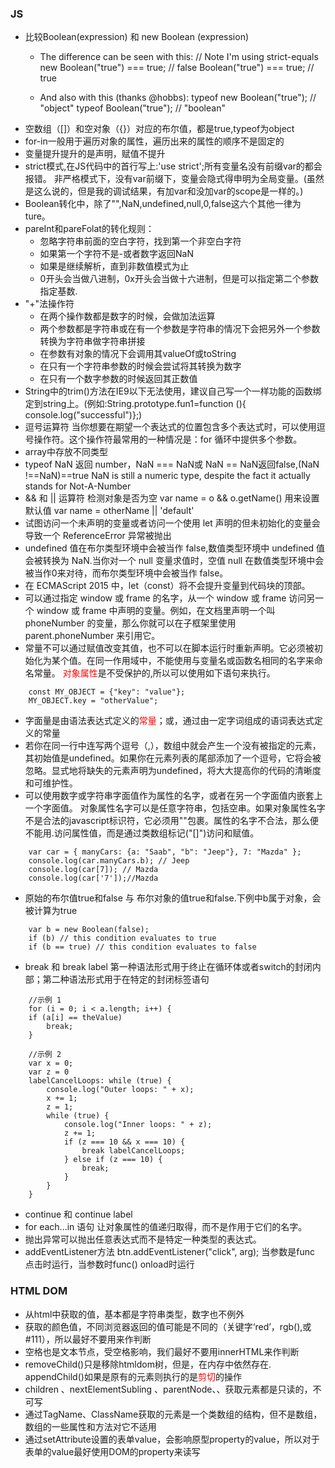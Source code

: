 ### JS
- 比较Boolean(expression) 和 new Boolean (expression)
    - The difference can be seen with this:
    // Note I'm using strict-equals
    new Boolean("true") === true; // false
    Boolean("true") === true; // true

    - And also with this (thanks @hobbs):
    typeof new Boolean("true"); // "object"
    typeof Boolean("true"); // "boolean"
- 空数组（[]）和空对象（{}）对应的布尔值，都是true,typeof为object
- for-in一般用于遍历对象的属性，遍历出来的属性的顺序不是固定的
- 变量提升提升的是声明，赋值不提升
- strict模式,在JS代码中的首行写上:'use strict';所有变量名没有前缀var的都会报错。
非严格模式下，没有var前缀下，变量会隐式得申明为全局变量。(虽然是这么说的，但是我的调试结果，有加var和没加var的scope是一样的。)
- Boolean转化中，除了"",NaN,undefined,null,0,false这六个其他一律为ture。
- pareInt和pareFolat的转化规则：
    - 忽略字符串前面的空白字符，找到第一个非空白字符
    - 如果第一个字符不是-或者数字返回NaN
    - 如果是继续解析，直到非数值模式为止
    - 0开头会当做八进制，0x开头会当做十六进制，但是可以指定第二个参数指定基数.
- "+"法操作符
    - 在两个操作数都是数字的时候，会做加法运算
    - 两个参数都是字符串或在有一个参数是字符串的情况下会把另外一个参数转换为字符串做字符串拼接
    - 在参数有对象的情况下会调用其valueOf或toString
    - 在只有一个字符串参数的时候会尝试将其转换为数字
    - 在只有一个数字参数的时候返回其正数值
- String中的trim()方法在IE9以下无法使用，建议自己写一个一样功能的函数绑定到string上。(例如:String.prototype.fun1=function (){ console.log("successful")};)
- 逗号运算符
    当你想要在期望一个表达式的位置包含多个表达式时，可以使用逗号操作符。这个操作符最常用的一种情况是：for 循环中提供多个参数。
- array中存放不同类型
- typeof NaN 返回 number，NaN === NaN或 NaN == NaN返回false,(NaN !==NaN)==true
    NaN is still a numeric type, despite the fact it actually stands for Not-A-Number 
- && 和 || 运算符
    检测对象是否为空 var name = o && o.getName()
    用来设置默认值 var name = otherName || 'default'
- 试图访问一个未声明的变量或者访问一个使用 let 声明的但未初始化的变量会导致一个 ReferenceError 异常被抛出
- undefined 值在布尔类型环境中会被当作 false,数值类型环境中 undefined 值会被转换为 NaN.当你对一个 null 变量求值时，空值 null 在数值类型环境中会被当作0来对待，而布尔类型环境中会被当作 false。
- 在 ECMAScript 2015 中，let（const）将不会提升变量到代码块的顶部。
- 可以通过指定 window 或 frame 的名字，从一个 window 或 frame 访问另一个 window 或 frame 中声明的变量。例如，在文档里声明一个叫 phoneNumber 的变量，那么你就可以在子框架里使用 parent.phoneNumber 来引用它。
- 常量不可以通过赋值改变其值，也不可以在脚本运行时重新声明。它必须被初始化为某个值。在同一作用域中，不能使用与变量名或函数名相同的名字来命名常量。
    <font color='red'>对象属性</font>是不受保护的,所以可以使用如下语句来执行。
```
    const MY_OBJECT = {"key": "value"};
    MY_OBJECT.key = "otherValue";
```
- 字面量是由语法表达式定义的<font color='red'>常量</font>；或，通过由一定字词组成的语词表达式定义的常量
- 若你在同一行中连写两个逗号（,），数组中就会产生一个没有被指定的元素，其初始值是undefined。如果你在元素列表的尾部添加了一个逗号，它将会被忽略。显式地将缺失的元素声明为undefined，将大大提高你的代码的清晰度和可维护性。
- 可以使用数字或字符串字面值作为属性的名字，或者在另一个字面值内嵌套上一个字面值。
    对象属性名字可以是任意字符串，包括空串。如果对象属性名字不是合法的javascript标识符，它必须用""包裹。属性的名字不合法，那么便不能用.访问属性值，而是通过类数组标记("[]")访问和赋值。
```
    var car = { manyCars: {a: "Saab", "b": "Jeep"}, 7: "Mazda" };
    console.log(car.manyCars.b); // Jeep
    console.log(car[7]); // Mazda
    console.log(car['7']);//Mazda
```
- 原始的布尔值true和false 与 布尔对象的值true和false.下例中b属于对象，会被计算为true
```
    var b = new Boolean(false);
    if (b) // this condition evaluates to true
    if (b == true) // this condition evaluates to false
```
- break 和 break label 
    第一种语法形式用于终止在循环体或者switch的封闭内部；第二种语法形式用于在特定的封闭标签语句
```
    //示例 1
    for (i = 0; i < a.length; i++) {
    if (a[i] == theValue)
        break;
    }
```
```
    //示例 2
    var x = 0;
    var z = 0
    labelCancelLoops: while (true) {
        console.log("Outer loops: " + x);
        x += 1;
        z = 1;
        while (true) {
            console.log("Inner loops: " + z);
            z += 1;
            if (z === 10 && x === 10) {
                break labelCancelLoops;
            } else if (z === 10) {
                break;
            }
        }
    }
```
- continue 和 continue label
- for each...in 语句 让对象属性的值递归取得，而不是作用于它们的名字。
- 抛出异常可以抛出任意表达式而不是特定一种类型的表达式。
- addEventListener方法 btn.addEventListener("click", arg); 当参数是func 点击时运行，当参数时func() onload时运行






### HTML DOM
- 从html中获取的值，基本都是字符串类型，数字也不例外
- 获取的颜色值，不同浏览器返回的值可能是不同的（关键字‘red’，rgb(),或#111），所以最好不要用来作判断
- 空格也是文本节点，受空格影响，我们最好不要用innerHTML来作判断
-  removeChild()只是移除htmldom树，但是，在内存中依然存在. appendChild()如果是原有的元素则执行的是<font color='red'>剪切</font>的操作
- children 、nextElementSubling 、parentNode、、获取元素都是只读的，不可写
- 通过TagName、ClassName获取的元素是一个类数组的结构，但不是数组，数组的一些属性和方法对它不适用
- 通过setAttribute设置的表单value，会影响原型property的value，所以对于表单的value最好使用DOM的property来读写

